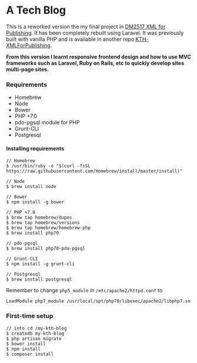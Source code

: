 # A Tech Blog

This is a reworked version the my final project in [DM2517 XML for Publishing](https://www.kth.se/student/kurser/kurs/DM2517?l=en). It has been completely rebuilt using Laravel. It was previously built with vanilla PHP and is available in another repo [KTH-XMLForPublishing](https://github.com/chrismessiah/KTH-XMLForPublishing).

**From this version I learnt responsive frontend design and how to use MVC frameworks such as Laravel, Ruby on Rails, etc to quickly develop sites multi-page sites.**

### Requirements

* Homebrew
* Node
* Bower
* PHP +7.0
* pdo-pgsql module for PHP
* Grunt-CLI
* Postgresql


#### Installing requirements

```
// Homebrew
$ /usr/bin/ruby -e "$(curl -fsSL https://raw.githubusercontent.com/Homebrew/install/master/install)"

// Node
$ brew install node

// Bower
$ npm install -g bower

// PHP +7.0
$ brew tap homebrew/dupes
$ brew tap homebrew/versions
$ brew tap homebrew/homebrew-php
$ brew install php70

// pdo-pgsql
$ brew install php70-pdo-pgsql

// Grunt-CLI
$ npm install -g grunt-cli

// Postgresql
$ brew install postgresql
```

Remember to change `php5_module`  in `/etc/apache2/httpd.conf` to

```
LoadModule php7_module /usr/local/opt/php70/libexec/apache2/libphp7.so
```

### First-time setup

```
// into cd /my-kth-blog
$ createdb my-kth-blog
$ php artisan migrate
$ bower install
$ npm install
$ composer install

```
